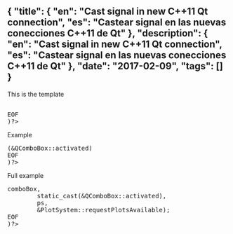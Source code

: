 {
    "title": {
        "en": "Cast signal in new C++11 Qt connection",
        "es": "Castear signal en las nuevas conecciones C++11 de Qt"
    },
    "description": {
        "en": "Cast signal in new C++11 Qt connection",
        "es": "Castear signal en las nuevas conecciones C++11 de Qt"
    },
    "date": "2017-02-09",
    "tags": []
}
---
<p>This is the template</p>
<pre>
<?=htmlentities(<<<'EOF'
static_cast<return_type(ClassName::*)(arg_type1, arg_type2)>
EOF
)?>
</pre>

<p>Example</p>
<pre>
<?=htmlentities(<<<'EOF'
static_cast<void (QComboBox::*)(const QString &)>(&QComboBox::activated)
EOF
)?>
</pre>

<p>Full example</p>

<pre>
<?=htmlentities(<<<'EOF'
connect(ui->comboBox, 
        static_cast<void (QComboBox::*)(const QString &)>(&QComboBox::activated),
        ps,
        &PlotSystem::requestPlotsAvailable);
EOF
)?>
</pre>
